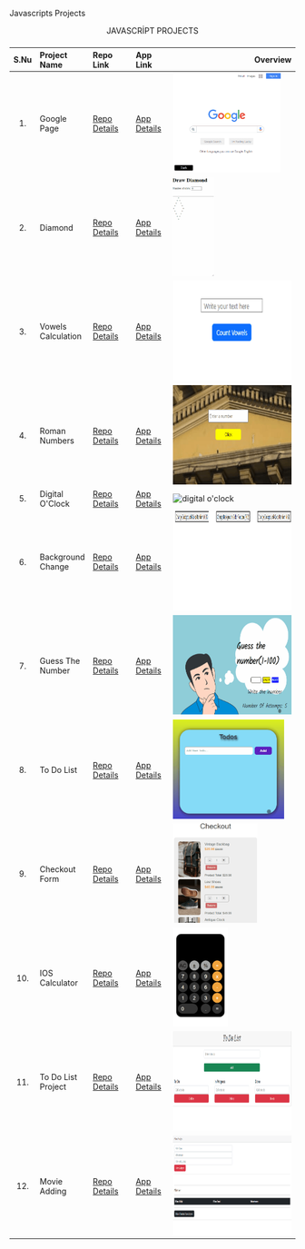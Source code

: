 Javascripts Projects

<table class="table">
  <caption>JAVASCRİPT PROJECTS<caption>
  <thead>
    <tr>
      <th>S.Nu</td>
      <th align="left" width="15%">Project Name</th>
      <th align="left" width="15%">Repo Link</th>
      <th align="left">App Link</th>
      <th align="right">Overview</th>
    </tr>
  </thead>
  <tbody>
    <tr>
      <td align=center >1.</td>
      <td>Google Page</td>
      <td><a href="https://github.com/Tolga-Han-Yilmaz/google-landing-project" target="_blank">Repo Details</td>
      <td><a href="https://tolga-han-yilmaz.github.io/google-landing-project/" target="_blank">App Details</td>
      <td><img src="./img/1-google.gif" alt="google" height="175px"></td>
    </tr>
    <tr>
      <td align=center >2.</td>
      <td>Diamond</td>
      <td><a href="https://github.com/Tolga-Han-Yilmaz/Diamond_Javascript" target="_blank">Repo Details</td>
      <td><a href="https://tolga-han-yilmaz.github.io/Diamond_Javascript/" target="_blank">App Details</td>
      <td><img src="./img/2-diamond.gif" alt="alis-veris" height="175px"></td>
    </tr>
    <tr>
      <td align=center >3.</td>
      <td>Vowels Calculation</td>
      <td><a href="https://github.com/Tolga-Han-Yilmaz/Vowels" target="_blank">Repo Details</td>
      <td><a href="https://tolga-han-yilmaz.github.io/Vowels/" target="_blank">App Details</td>
      <td><img src="./img/3-vowels.gif" alt="vowels" height="175px"></td>
    </tr>
    <tr>
      <td align=center >4.</td>
      <td>Roman Numbers</td>
      <td><a href="https://github.com/Tolga-Han-Yilmaz/Roman_Numbers" target="_blank">Repo Details</td>
      <td><a href="https://tolga-han-yilmaz.github.io/Roman_Numbers/" target="_blank">App Details</td>
      <td><img src="./img/4-roman.gif" alt="roman numbers" height="175px"></td>
    </tr>
    <tr>
      <td align=center >5.</td>
      <td>Digital O'Clock</td>
      <td><a href="https://github.com/Tolga-Han-Yilmaz/Digital_O-Clock" target="_blank">Repo Details</td>
      <td><a href="https://tolga-han-yilmaz.github.io/Digital_O-Clock/" target="_blank">App Details</td>
      <td><img src="./img/5-digital.gif" alt="digital o'clock" height="175px"></td>
    </tr>
    <tr>
      <td align=center >6.</td>
      <td>Background Change</td>
      <td><a href="https://github.com/Tolga-Han-Yilmaz/Background_Change" target="_blank">Repo Details</td>
      <td><a href="https://tolga-han-yilmaz.github.io/Background_Change/" target="_blank">App Details</td>
      <td><img src="./img/6-background.gif" alt="background" height="175px"></td>
    </tr>
    <tr>
      <td align=center >7.</td>
      <td>Guess The Number</td>
      <td><a href="https://github.com/Tolga-Han-Yilmaz/Guess_The_Number" target="_blank">Repo Details</td>
      <td><a href="https://tolga-han-yilmaz.github.io/Guess_The_Number/" target="_blank">App Details</td>
      <td><img src="./img/7-guess.gif" alt="guess the number" height="175px"></td>
    </tr>
    <tr>
      <td align=center >8.</td>
      <td>To Do List</td>
      <td><a href="https://github.com/Tolga-Han-Yilmaz/Todo_basic" target="_blank">Repo Details</td>
      <td><a href="https://tolga-han-yilmaz.github.io/Todo_basic/" target="_blank">App Details</td>
      <td><img src="./img/8-todo.gif" alt="todo" height="175px"></td>
    </tr>
    <tr>
      <td align=center >9.</td>
      <td>Checkout Form</td>
      <td><a href="https://github.com/Tolga-Han-Yilmaz/Checkout_Form" target="_blank">Repo Details</td>
      <td><a href="https://tolga-han-yilmaz.github.io/Checkout_Form/" target="_blank">App Details</td>
      <td><img src="./img/9-checkout.gif" alt="checkout" height="175px"></td>
    </tr>
    <tr>
      <td align=center >10.</td>
      <td>IOS Calculator</td>
      <td><a href="https://github.com/Tolga-Han-Yilmaz/Project_IOS_Calculator" target="_blank">Repo Details</td>
      <td><a href="https://tolga-han-yilmaz.github.io/Project_IOS_Calculator/" target="_blank">App Details</td>
      <td><img src="./img/10-ios.gif" alt="ios" height="175px"></td>
    </tr>
    <tr>
      <td align=center >11.</td>
      <td>To Do List Project</td>
      <td><a href="https://github.com/Tolga-Han-Yilmaz/To_Do_List_Project" target="_blank">Repo Details</td>
      <td><a href="https://tolga-han-yilmaz.github.io/To_Do_List_Project/" target="_blank">App Details</td>
      <td><img src="./img/11-todo2.gif" alt="todo" height="175px"></td>
    </tr>
    <tr>
      <td align=center >12.</td>
      <td>Movie Adding</td>
      <td><a href="https://github.com/Tolga-Han-Yilmaz/Movie_Adding_Project" target="_blank">Repo Details</td>
      <td><a href="https://tolga-han-yilmaz.github.io/Movie_Adding_Project/" target="_blank">App Details</td>
      <td><img src="./img/12-movie.gif" alt="movie" height="175px"></td>
    </tr>
  </tbody>
</table>